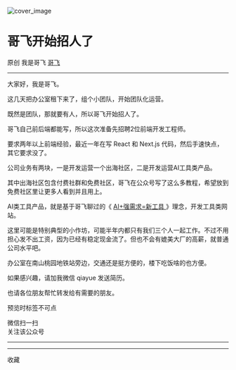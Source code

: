 ![cover_image](https://mmbiz.qpic.cn/sz_mmbiz_jpg/LBrX00GQeicsyzJXeXNpZ92nlHto3LFfmDc7uAlOJLEz7xT1fngcHnO43Ca4oV4XJ9ZticDlV0JTxwEbFJND2HKg/0?wx_fmt=jpeg)

#  哥飞开始招人了

原创  我是哥飞  [ 哥飞 ](javascript:void\(0\);)

__ _ _ _ _

大家好，我是哥飞。

  

这几天把办公室租下来了，组个小团队，开始团队化运营。

  

既然是团队，那就要有人，所以哥飞开始招人了。

  

哥飞自己前后端都能写，所以这次准备先招聘2位前端开发工程师。

  

要求两年以上前端经验，最近一年在写 React 和 Next.js 代码，然后手速快点，其它要求没了。

  

公司业务有两块，一是开发运营一个出海社区，二是开发运营AI工具类产品。

  

其中出海社区包含付费社群和免费社区，哥飞在公众号写了这么多教程，希望放到免费社区里让更多人看到并且用上。

  

AI类工具产品，就是基于哥飞聊过的《 [ AI+强需求=新工具
](https://mp.weixin.qq.com/s?__biz=MjM5OTIzMzYyMA==&mid=2650080011&idx=1&sn=cda099ed4823cd3125831c2cd8effba6&scene=21#wechat_redirect)
》理念，开发工具类网站。

  

这里可能是特别典型的小作坊，可能半年内都只有我们三个人一起工作。不过不用担心发不出工资，因为已经有稳定现金流了。但也不会有媲美大厂的高薪，就普通公司水平吧。

  

办公室在南山桃园地铁站旁边，交通还是挺方便的，楼下吃饭啥的也方便。

  

如果感兴趣，请加我微信 qiayue 发送简历。

  

也请各位朋友帮忙转发给有需要的朋友。

预览时标签不可点

微信扫一扫  
关注该公众号





****



****



  收藏

